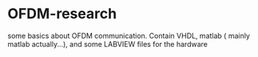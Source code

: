 # OFDM-research
some basics about OFDM communication. Contain VHDL, matlab ( mainly matlab actually...), and some LABVIEW files for the hardware 
